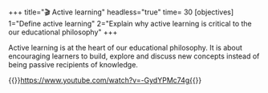 +++
title="🎬 Active learning"
headless="true"
time= 30
[objectives]
    1="Define active learning"
    2="Explain why active learning is critical to the our educational philosophy"
+++

Active learning is at the heart of our educational philosophy. It is about encouraging learners to build, explore and discuss new concepts instead of being passive recipients of knowledge.

{{<youtube>}}https://www.youtube.com/watch?v=-GydYPMc74g{{</youtube>}}
